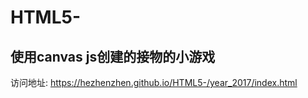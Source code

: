 # HTML5-
使用canvas js创建的接物的小游戏
-------------
访问地址:
https://hezhenzhen.github.io/HTML5-/year_2017/index.html
